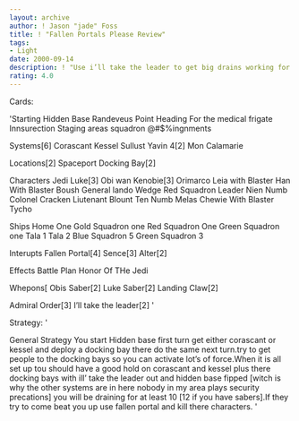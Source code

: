 ```yaml
---
layout: archive
author: ! Jason "jade" Foss
title: ! "Fallen Portals Please Review"
tags:
- Light
date: 2000-09-14
description: ! "Use i’ll take the leader to get big drains working for you."
rating: 4.0
---
```

Cards: 

'Starting
Hidden Base
Randeveus Point
Heading For the medical frigate
Innsurection
Staging areas
squadron @#$%ingnments

Systems[6]
Corascant
Kessel
Sullust
Yavin 4[2]
Mon Calamarie

Locations[2]
Spaceport Docking Bay[2]

Characters
Jedi Luke[3]
Obi wan Kenobie[3]
Orimarco
Leia with Blaster
Han With Blaster
Boush
General lando
Wedge Red Squadron Leader
Nien Numb
Colonel Cracken
Liutenant Blount
Ten Numb
Melas
Chewie With Blaster
Tycho

Ships
Home One
Gold Squadron one
Red Squadron One
Green Squadron one
Tala 1
Tala 2
Blue Squadron 5
Green Squadron 3

Interupts
Fallen Portal[4]
Sence[3]
Alter[2]



Effects
Battle Plan
Honor Of THe Jedi


Whepons[
Obis Saber[2]
Luke Saber[2]
Landing Claw[2]

Admiral Order[3]
I’ll take the leader[2]
'

Strategy: '

General Strategy
You start Hidden base first turn get either corascant or kessel and deploy a docking bay there
do the same next turn.try to get people to the docking bays so you can activate lot’s of force.When it is all set up tou should have a good hold on corascant and kessel plus there docking bays with ill’ take the leader out and hidden base fipped [witch is why the other systems are in here nobody in my area plays security precations] you will be draining for at least 10 [12 if you have sabers].If they try to come beat you up use fallen portal and kill there characters. '